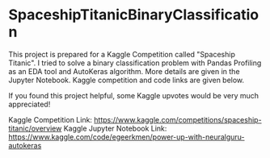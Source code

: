 # SpaceshipTitanicBinaryClassification

This project is prepared for a Kaggle Competition called "Spaceship Titanic". I tried to solve a binary classification problem with Pandas Profiling as an EDA tool and AutoKeras algorithm. More details are given in the Jupyter Notebook. Kaggle competition and code links are given below.

If you found this project helpful, some Kaggle upvotes would be very much appreciated!

Kaggle Competition Link: https://www.kaggle.com/competitions/spaceship-titanic/overview
Kaggle Jupyter Notebook Link: https://www.kaggle.com/code/egeerkmen/power-up-with-neuralguru-autokeras
